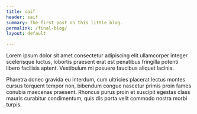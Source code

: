 ```yaml
---
title: saif
header: saif
summary: The first post on this little blog.
permalink: /final-blog/
layout: default

---
```


Lorem ipsum dolor sit amet consectetur adipiscing elit ullamcorper integer scelerisque luctus, lobortis praesent erat est penatibus fringilla potenti libero facilisis aptent. Vestibulum mi posuere faucibus aliquet lacinia.

Pharetra donec gravida eu interdum, cum ultricies placerat lectus montes cursus torquent tempor non, bibendum congue nascetur primis proin fames conubia maecenas praesent. Rhoncus purus proin et suscipit egestas class mauris curabitur condimentum, quis dis porta velit commodo nostra morbi turpis.
